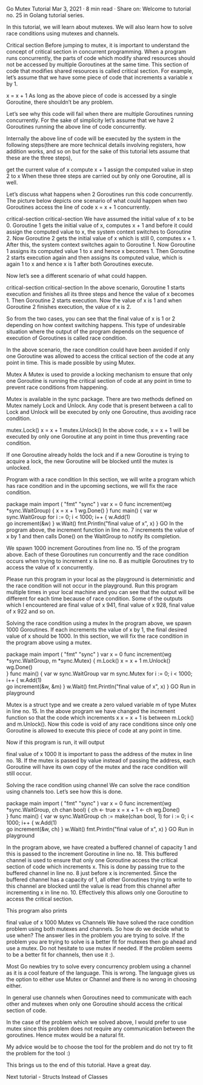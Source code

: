 Go Mutex Tutorial
Mar 3, 2021
· 8 min read
 · Share on:
Welcome to tutorial no. 25 in Golang tutorial series.

In this tutorial, we will learn about mutexes. We will also learn how to solve race conditions using mutexes and channels.

Critical section
Before jumping to mutex, it is important to understand the concept of critical section in concurrent programming. When a program runs concurrently, the parts of code which modify shared resources should not be accessed by multiple Goroutines at the same time. This section of code that modifies shared resources is called critical section. For example, let’s assume that we have some piece of code that increments a variable x by 1.

x = x + 1
As long as the above piece of code is accessed by a single Goroutine, there shouldn’t be any problem.

Let’s see why this code will fail when there are multiple Goroutines running concurrently. For the sake of simplicity let’s assume that we have 2 Goroutines running the above line of code concurrently.

Internally the above line of code will be executed by the system in the following steps(there are more technical details involving registers, how addition works, and so on but for the sake of this tutorial lets assume that these are the three steps),

get the current value of x
compute x + 1
assign the computed value in step 2 to x
When these three steps are carried out by only one Goroutine, all is well.

Let’s discuss what happens when 2 Goroutines run this code concurrently. The picture below depicts one scenario of what could happen when two Goroutines access the line of code x = x + 1 concurrently.

critical-section
critical-section
We have assumed the initial value of x to be 0. Goroutine 1 gets the initial value of x, computes x + 1 and before it could assign the computed value to x, the system context switches to Goroutine 2. Now Goroutine 2 gets the initial value of x which is still 0, computes x + 1. After this, the system context switches again to Goroutine 1. Now Goroutine 1 assigns its computed value 1 to x and hence x becomes 1. Then Goroutine 2 starts execution again and then assigns its computed value, which is again 1 to x and hence x is 1 after both Goroutines execute.

Now let’s see a different scenario of what could happen.

critical-section
critical-section
In the above scenario, Goroutine 1 starts execution and finishes all its three steps and hence the value of x becomes 1. Then Goroutine 2 starts execution. Now the value of x is 1 and when Goroutine 2 finishes execution, the value of x is 2.

So from the two cases, you can see that the final value of x is 1 or 2 depending on how context switching happens. This type of undesirable situation where the output of the program depends on the sequence of execution of Goroutines is called race condition.

In the above scenario, the race condition could have been avoided if only one Goroutine was allowed to access the critical section of the code at any point in time. This is made possible by using Mutex.

Mutex
A Mutex is used to provide a locking mechanism to ensure that only one Goroutine is running the critical section of code at any point in time to prevent race conditions from happening.

Mutex is available in the sync package. There are two methods defined on Mutex namely Lock and Unlock. Any code that is present between a call to Lock and Unlock will be executed by only one Goroutine, thus avoiding race condition.

mutex.Lock()
x = x + 1
mutex.Unlock()
In the above code, x = x + 1 will be executed by only one Goroutine at any point in time thus preventing race condition.

If one Goroutine already holds the lock and if a new Goroutine is trying to acquire a lock, the new Goroutine will be blocked until the mutex is unlocked.

Program with a race condition
In this section, we will write a program which has race condition and in the upcoming sections, we will fix the race condition.

package main
import (
	"fmt"
	"sync"
	)
var x  = 0
func increment(wg *sync.WaitGroup) {
	x = x + 1
	wg.Done()
}
func main() {
	var w sync.WaitGroup
	for i := 0; i < 1000; i++ {
		w.Add(1)		
		go increment(&w)
	}
	w.Wait()
	fmt.Println("final value of x", x)
}
GO
In the program above, the increment function in line no. 7 increments the value of x by 1 and then calls Done() on the WaitGroup to notify its completion.

We spawn 1000 increment Goroutines from line no. 15 of the program above. Each of these Goroutines run concurrently and the race condition occurs when trying to increment x is line no. 8 as multiple Goroutines try to access the value of x concurrently.

Please run this program in your local as the playground is deterministic and the race condition will not occur in the playground. Run this program multiple times in your local machine and you can see that the output will be different for each time because of race condition. Some of the outputs which I encountered are final value of x 941, final value of x 928, final value of x 922 and so on.

Solving the race condition using a mutex
In the program above, we spawn 1000 Goroutines. If each increments the value of x by 1, the final desired value of x should be 1000. In this section, we will fix the race condition in the program above using a mutex.

package main
import (
	"fmt"
	"sync"
	)
var x  = 0
func increment(wg *sync.WaitGroup, m *sync.Mutex) {
	m.Lock()
	x = x + 1
	m.Unlock()
	wg.Done()	
}
func main() {
	var w sync.WaitGroup
	var m sync.Mutex
	for i := 0; i < 1000; i++ {
		w.Add(1)		
		go increment(&w, &m)
	}
	w.Wait()
	fmt.Println("final value of x", x)
}
GO
Run in playground

Mutex is a struct type and we create a zero valued variable m of type Mutex in line no. 15. In the above program we have changed the increment function so that the code which increments x x = x + 1 is between m.Lock() and m.Unlock(). Now this code is void of any race conditions since only one Goroutine is allowed to execute this piece of code at any point in time.

Now if this program is run, it will output

final value of x 1000
It is important to pass the address of the mutex in line no. 18. If the mutex is passed by value instead of passing the address, each Goroutine will have its own copy of the mutex and the race condition will still occur.

Solving the race condition using channel
We can solve the race condition using channels too. Let’s see how this is done.

package main
import (
	"fmt"
	"sync"
	)
var x  = 0
func increment(wg *sync.WaitGroup, ch chan bool) {
	ch <- true
	x = x + 1
	<- ch
	wg.Done()	
}
func main() {
	var w sync.WaitGroup
	ch := make(chan bool, 1)
	for i := 0; i < 1000; i++ {
		w.Add(1)		
		go increment(&w, ch)
	}
	w.Wait()
	fmt.Println("final value of x", x)
}
GO
Run in playground

In the program above, we have created a buffered channel of capacity 1 and this is passed to the increment Goroutine in line no. 18. This buffered channel is used to ensure that only one Goroutine access the critical section of code which increments x. This is done by passing true to the buffered channel in line no. 8 just before x is incremented. Since the buffered channel has a capacity of 1, all other Goroutines trying to write to this channel are blocked until the value is read from this channel after incrementing x in line no. 10. Effectively this allows only one Goroutine to access the critical section.

This program also prints

final value of x 1000
Mutex vs Channels
We have solved the race condition problem using both mutexes and channels. So how do we decide what to use when? The answer lies in the problem you are trying to solve. If the problem you are trying to solve is a better fit for mutexes then go ahead and use a mutex. Do not hesitate to use mutex if needed. If the problem seems to be a better fit for channels, then use it :).

Most Go newbies try to solve every concurrency problem using a channel as it is a cool feature of the language. This is wrong. The language gives us the option to either use Mutex or Channel and there is no wrong in choosing either.

In general use channels when Goroutines need to communicate with each other and mutexes when only one Goroutine should access the critical section of code.

In the case of the problem which we solved above, I would prefer to use mutex since this problem does not require any communication between the goroutines. Hence mutex would be a natural fit.

My advice would be to choose the tool for the problem and do not try to fit the problem for the tool :)

This brings us to the end of this tutorial. Have a great day.

Next tutorial - Structs Instead of Classes
